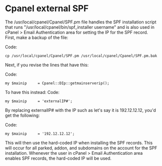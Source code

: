 # Cpanel external SPF

The /usr/local/cpanel/Cpanel/SPF.pm file handles the SPF installation script that runs "/usr/local/cpanel/bin/spf_installer username" and is also used in cPanel > Email Authentication area for setting the IP for the SPF record. First, make a backup of the file:

Code:
```
cp /usr/local/cpanel/Cpanel/SPF.pm /usr/local/cpanel/Cpanel/SPF.pm.bak
```
Next, if you revise the lines that have this:

Code:
```
my $mainip     = Cpanel::DIp::getmainserverip();
```
To have this instead:
Code:
```
my $mainip     = 'externalIP#';
```
By replacing externalIP# with the IP such as let's say it is 192.12.12.12, you'd get the following:

Code:
```
my $mainip     = '192.12.12.12';
```
This will then use the hard-coded IP when installing the SPF records. This will occur for all parked, addon, and subdomains on the account for the SPF installation. Whenever the user in cPanel > Email Authentication area enables SPF records, the hard-coded IP will be used.
